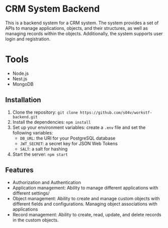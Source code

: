 # CRM System Backend
This is a backend system for a CRM system. The system provides a set of APIs to manage applications, objects, and their structures, as well as managing records within the objects. Additionally, the system supports user login and registration.

# Tools
* Node.js
* Nest.js
* MongoDB

## Installation

1.  Clone the repository: `git clone https://github.com/s04v/workstf-backend.git`
2.  Install the dependencies: `npm install`
3.  Set up your environment variables: create a `.env` file and set the following variables:
    -   `DB_URL`: the URI for your PostgreSQL database
    -   `JWT_SECRET`: a secret key for JSON Web Tokens
    -   `SALT`: a salt for hashing
4.  Start the server: `npm start`

## Features
- Authorization and Authentication
- Application management: Ability to manage different applications with different settings/
- Object management: Ability to create and manage custom objects with different fields and configurations. Managing object associations with applications
- Record management: Ability to create, read, update, and delete records in the custom objects.

